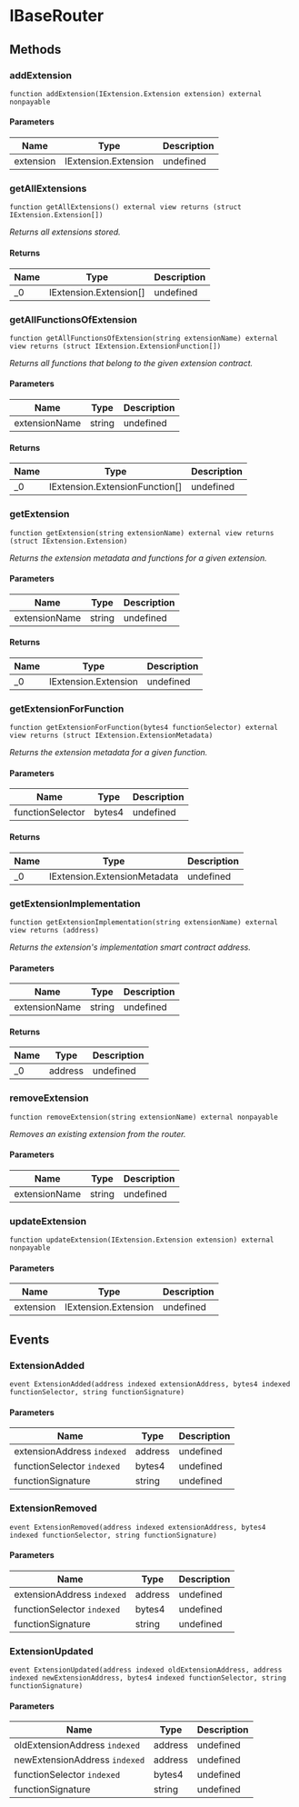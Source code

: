 # IBaseRouter









## Methods

### addExtension

```solidity
function addExtension(IExtension.Extension extension) external nonpayable
```





#### Parameters

| Name | Type | Description |
|---|---|---|
| extension | IExtension.Extension | undefined |

### getAllExtensions

```solidity
function getAllExtensions() external view returns (struct IExtension.Extension[])
```



*Returns all extensions stored.*


#### Returns

| Name | Type | Description |
|---|---|---|
| _0 | IExtension.Extension[] | undefined |

### getAllFunctionsOfExtension

```solidity
function getAllFunctionsOfExtension(string extensionName) external view returns (struct IExtension.ExtensionFunction[])
```



*Returns all functions that belong to the given extension contract.*

#### Parameters

| Name | Type | Description |
|---|---|---|
| extensionName | string | undefined |

#### Returns

| Name | Type | Description |
|---|---|---|
| _0 | IExtension.ExtensionFunction[] | undefined |

### getExtension

```solidity
function getExtension(string extensionName) external view returns (struct IExtension.Extension)
```



*Returns the extension metadata and functions for a given extension.*

#### Parameters

| Name | Type | Description |
|---|---|---|
| extensionName | string | undefined |

#### Returns

| Name | Type | Description |
|---|---|---|
| _0 | IExtension.Extension | undefined |

### getExtensionForFunction

```solidity
function getExtensionForFunction(bytes4 functionSelector) external view returns (struct IExtension.ExtensionMetadata)
```



*Returns the extension metadata for a given function.*

#### Parameters

| Name | Type | Description |
|---|---|---|
| functionSelector | bytes4 | undefined |

#### Returns

| Name | Type | Description |
|---|---|---|
| _0 | IExtension.ExtensionMetadata | undefined |

### getExtensionImplementation

```solidity
function getExtensionImplementation(string extensionName) external view returns (address)
```



*Returns the extension&#39;s implementation smart contract address.*

#### Parameters

| Name | Type | Description |
|---|---|---|
| extensionName | string | undefined |

#### Returns

| Name | Type | Description |
|---|---|---|
| _0 | address | undefined |

### removeExtension

```solidity
function removeExtension(string extensionName) external nonpayable
```



*Removes an existing extension from the router.*

#### Parameters

| Name | Type | Description |
|---|---|---|
| extensionName | string | undefined |

### updateExtension

```solidity
function updateExtension(IExtension.Extension extension) external nonpayable
```





#### Parameters

| Name | Type | Description |
|---|---|---|
| extension | IExtension.Extension | undefined |



## Events

### ExtensionAdded

```solidity
event ExtensionAdded(address indexed extensionAddress, bytes4 indexed functionSelector, string functionSignature)
```





#### Parameters

| Name | Type | Description |
|---|---|---|
| extensionAddress `indexed` | address | undefined |
| functionSelector `indexed` | bytes4 | undefined |
| functionSignature  | string | undefined |

### ExtensionRemoved

```solidity
event ExtensionRemoved(address indexed extensionAddress, bytes4 indexed functionSelector, string functionSignature)
```





#### Parameters

| Name | Type | Description |
|---|---|---|
| extensionAddress `indexed` | address | undefined |
| functionSelector `indexed` | bytes4 | undefined |
| functionSignature  | string | undefined |

### ExtensionUpdated

```solidity
event ExtensionUpdated(address indexed oldExtensionAddress, address indexed newExtensionAddress, bytes4 indexed functionSelector, string functionSignature)
```





#### Parameters

| Name | Type | Description |
|---|---|---|
| oldExtensionAddress `indexed` | address | undefined |
| newExtensionAddress `indexed` | address | undefined |
| functionSelector `indexed` | bytes4 | undefined |
| functionSignature  | string | undefined |



